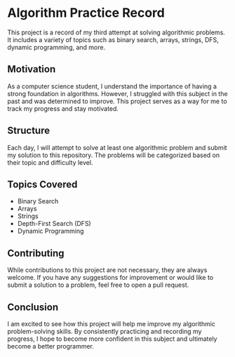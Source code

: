 # Algorithm Practice Record

This project is a record of my third attempt at solving algorithmic problems. It includes a variety of topics such as binary search, arrays, strings, DFS, dynamic programming, and more.

## Motivation

As a computer science student, I understand the importance of having a strong foundation in algorithms. However, I struggled with this subject in the past and was determined to improve. This project serves as a way for me to track my progress and stay motivated.

## Structure

Each day, I will attempt to solve at least one algorithmic problem and submit my solution to this repository. The problems will be categorized based on their topic and difficulty level. 

## Topics Covered

- Binary Search
- Arrays
- Strings
- Depth-First Search (DFS)
- Dynamic Programming

## Contributing

While contributions to this project are not necessary, they are always welcome. If you have any suggestions for improvement or would like to submit a solution to a problem, feel free to open a pull request.

## Conclusion

I am excited to see how this project will help me improve my algorithmic problem-solving skills. By consistently practicing and recording my progress, I hope to become more confident in this subject and ultimately become a better programmer.
